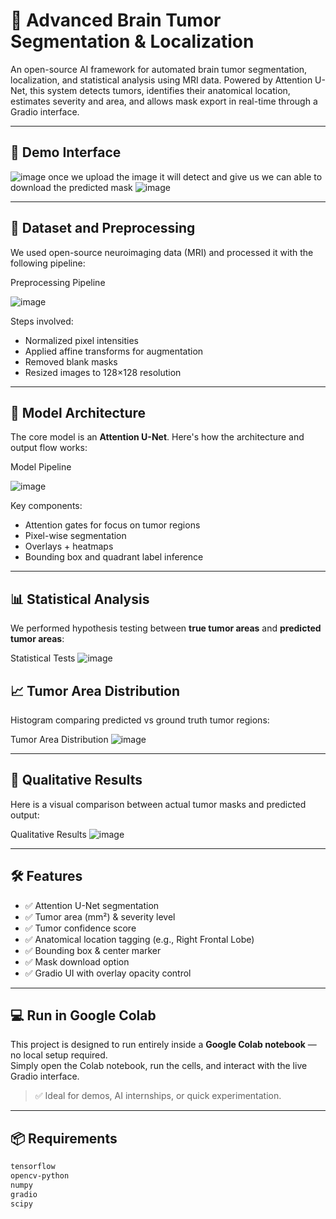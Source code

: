 # 🧠 Advanced Brain Tumor Segmentation & Localization

An open-source AI framework for automated brain tumor segmentation, localization, and statistical analysis using MRI data. Powered by Attention U-Net, this system detects tumors, identifies their anatomical location, estimates severity and area, and allows mask export in real-time through a Gradio interface.

---

## 🚀 Demo Interface

![image](https://github.com/user-attachments/assets/d23be267-db4c-4383-aa47-dc17e529cb29)
once we upload the image it will detect and give us we can able to download the predicted mask 
![image](https://github.com/user-attachments/assets/6b2a7d4e-e782-402c-af07-f71bdd1eecdd)



---

## 🧩 Dataset and Preprocessing

We used open-source neuroimaging data (MRI) and processed it with the following pipeline:

Preprocessing Pipeline

![image](https://github.com/user-attachments/assets/73d184ac-2148-4527-9274-3b383e9e7c4d)


Steps involved:
- Normalized pixel intensities  
- Applied affine transforms for augmentation  
- Removed blank masks  
- Resized images to 128×128 resolution  

---

## 🧠 Model Architecture

The core model is an **Attention U-Net**. Here's how the architecture and output flow works:

Model Pipeline

![image](https://github.com/user-attachments/assets/dab76e53-f70b-4d3c-8cc3-a53758bf7801)


Key components:
- Attention gates for focus on tumor regions  
- Pixel-wise segmentation  
- Overlays + heatmaps  
- Bounding box and quadrant label inference  

---

## 📊 Statistical Analysis

We performed hypothesis testing between **true tumor areas** and **predicted tumor areas**:

Statistical Tests
![image](https://github.com/user-attachments/assets/9f41797b-66c3-4c8d-a595-95a4dc1b15c9)


## 📈 Tumor Area Distribution  
Histogram comparing predicted vs ground truth tumor regions:

Tumor Area Distribution
![image](https://github.com/user-attachments/assets/2245d3b4-9415-4a38-b5c0-f605a424cb71)


---

## 🎯 Qualitative Results  
Here is a visual comparison between actual tumor masks and predicted output:

Qualitative Results
![image](https://github.com/user-attachments/assets/1a23f453-66fb-48d4-a00d-3467aa2292b1)

---

## 🛠 Features

- ✅ Attention U-Net segmentation  
- ✅ Tumor area (mm²) & severity level  
- ✅ Tumor confidence score  
- ✅ Anatomical location tagging (e.g., Right Frontal Lobe)  
- ✅ Bounding box & center marker  
- ✅ Mask download option  
- ✅ Gradio UI with overlay opacity control

---

## 💻 Run in Google Colab

This project is designed to run entirely inside a **Google Colab notebook** — no local setup required.  
Simply open the Colab notebook, run the cells, and interact with the live Gradio interface.

> ✅ Ideal for demos, AI internships, or quick experimentation.

---

## 📦 Requirements

```txt
tensorflow
opencv-python
numpy
gradio
scipy



